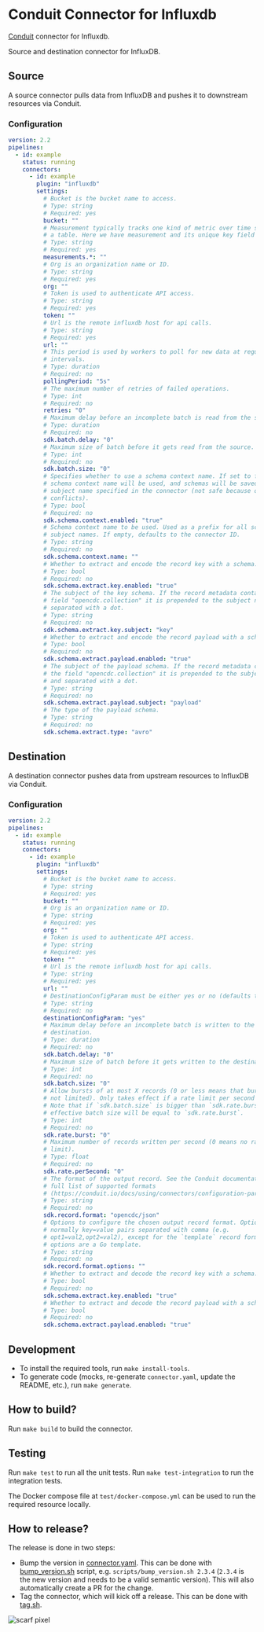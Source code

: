 # Conduit Connector for <!-- readmegen:name -->Influxdb<!-- /readmegen:name -->

[Conduit](https://conduit.io) connector for <!-- readmegen:name -->Influxdb<!-- /readmegen:name -->.

<!-- readmegen:description -->
Source and destination connector for InfluxDB.<!-- /readmegen:description -->

## Source

A source connector pulls data from InfluxDB and pushes it to
downstream resources via Conduit.

### Configuration

<!-- readmegen:source.parameters.yaml -->
```yaml
version: 2.2
pipelines:
  - id: example
    status: running
    connectors:
      - id: example
        plugin: "influxdb"
        settings:
          # Bucket is the bucket name to access.
          # Type: string
          # Required: yes
          bucket: ""
          # Measurement typically tracks one kind of metric over time similar to
          # a table. Here we have measurement and its unique key field in map.
          # Type: string
          # Required: yes
          measurements.*: ""
          # Org is an organization name or ID.
          # Type: string
          # Required: yes
          org: ""
          # Token is used to authenticate API access.
          # Type: string
          # Required: yes
          token: ""
          # Url is the remote influxdb host for api calls.
          # Type: string
          # Required: yes
          url: ""
          # This period is used by workers to poll for new data at regular
          # intervals.
          # Type: duration
          # Required: no
          pollingPeriod: "5s"
          # The maximum number of retries of failed operations.
          # Type: int
          # Required: no
          retries: "0"
          # Maximum delay before an incomplete batch is read from the source.
          # Type: duration
          # Required: no
          sdk.batch.delay: "0"
          # Maximum size of batch before it gets read from the source.
          # Type: int
          # Required: no
          sdk.batch.size: "0"
          # Specifies whether to use a schema context name. If set to false, no
          # schema context name will be used, and schemas will be saved with the
          # subject name specified in the connector (not safe because of name
          # conflicts).
          # Type: bool
          # Required: no
          sdk.schema.context.enabled: "true"
          # Schema context name to be used. Used as a prefix for all schema
          # subject names. If empty, defaults to the connector ID.
          # Type: string
          # Required: no
          sdk.schema.context.name: ""
          # Whether to extract and encode the record key with a schema.
          # Type: bool
          # Required: no
          sdk.schema.extract.key.enabled: "true"
          # The subject of the key schema. If the record metadata contains the
          # field "opencdc.collection" it is prepended to the subject name and
          # separated with a dot.
          # Type: string
          # Required: no
          sdk.schema.extract.key.subject: "key"
          # Whether to extract and encode the record payload with a schema.
          # Type: bool
          # Required: no
          sdk.schema.extract.payload.enabled: "true"
          # The subject of the payload schema. If the record metadata contains
          # the field "opencdc.collection" it is prepended to the subject name
          # and separated with a dot.
          # Type: string
          # Required: no
          sdk.schema.extract.payload.subject: "payload"
          # The type of the payload schema.
          # Type: string
          # Required: no
          sdk.schema.extract.type: "avro"
```
<!-- /readmegen:source.parameters.yaml -->

## Destination

A destination connector pushes data from upstream resources to InfluxDB via Conduit.

### Configuration

<!-- readmegen:destination.parameters.yaml -->
```yaml
version: 2.2
pipelines:
  - id: example
    status: running
    connectors:
      - id: example
        plugin: "influxdb"
        settings:
          # Bucket is the bucket name to access.
          # Type: string
          # Required: yes
          bucket: ""
          # Org is an organization name or ID.
          # Type: string
          # Required: yes
          org: ""
          # Token is used to authenticate API access.
          # Type: string
          # Required: yes
          token: ""
          # Url is the remote influxdb host for api calls.
          # Type: string
          # Required: yes
          url: ""
          # DestinationConfigParam must be either yes or no (defaults to yes).
          # Type: string
          # Required: no
          destinationConfigParam: "yes"
          # Maximum delay before an incomplete batch is written to the
          # destination.
          # Type: duration
          # Required: no
          sdk.batch.delay: "0"
          # Maximum size of batch before it gets written to the destination.
          # Type: int
          # Required: no
          sdk.batch.size: "0"
          # Allow bursts of at most X records (0 or less means that bursts are
          # not limited). Only takes effect if a rate limit per second is set.
          # Note that if `sdk.batch.size` is bigger than `sdk.rate.burst`, the
          # effective batch size will be equal to `sdk.rate.burst`.
          # Type: int
          # Required: no
          sdk.rate.burst: "0"
          # Maximum number of records written per second (0 means no rate
          # limit).
          # Type: float
          # Required: no
          sdk.rate.perSecond: "0"
          # The format of the output record. See the Conduit documentation for a
          # full list of supported formats
          # (https://conduit.io/docs/using/connectors/configuration-parameters/output-format).
          # Type: string
          # Required: no
          sdk.record.format: "opencdc/json"
          # Options to configure the chosen output record format. Options are
          # normally key=value pairs separated with comma (e.g.
          # opt1=val2,opt2=val2), except for the `template` record format, where
          # options are a Go template.
          # Type: string
          # Required: no
          sdk.record.format.options: ""
          # Whether to extract and decode the record key with a schema.
          # Type: bool
          # Required: no
          sdk.schema.extract.key.enabled: "true"
          # Whether to extract and decode the record payload with a schema.
          # Type: bool
          # Required: no
          sdk.schema.extract.payload.enabled: "true"
```
<!-- /readmegen:destination.parameters.yaml -->

## Development

- To install the required tools, run `make install-tools`.
- To generate code (mocks, re-generate `connector.yaml`, update the README,
  etc.), run `make generate`.

## How to build?

Run `make build` to build the connector.

## Testing

Run `make test` to run all the unit tests. Run `make test-integration` to run
the integration tests.

The Docker compose file at `test/docker-compose.yml` can be used to run the
required resource locally.

## How to release?

The release is done in two steps:

- Bump the version in [connector.yaml](/connector.yaml). This can be done
  with [bump_version.sh](/scripts/bump_version.sh) script, e.g.
  `scripts/bump_version.sh 2.3.4` (`2.3.4` is the new version and needs to be a
  valid semantic version). This will also automatically create a PR for the
  change.
- Tag the connector, which will kick off a release. This can be done
  with [tag.sh](/scripts/tag.sh).


![scarf pixel](https://static.scarf.sh/a.png?x-pxid=)

